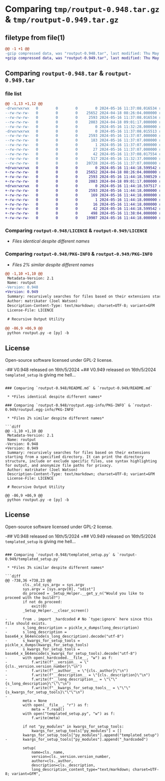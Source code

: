 # Comparing `tmp/routput-0.948.tar.gz` & `tmp/routput-0.949.tar.gz`

## filetype from file(1)

```diff
@@ -1 +1 @@
-gzip compressed data, was "routput-0.948.tar", last modified: Thu May 16 11:37:08 2024, max compression
+gzip compressed data, was "routput-0.949.tar", last modified: Thu May 16 11:44:18 2024, max compression
```

## Comparing `routput-0.948.tar` & `routput-0.949.tar`

### file list

```diff
@@ -1,13 +1,12 @@
-drwxrwxrwx   0        0        0        0 2024-05-16 11:37:08.016534 routput-0.948/
--rw-rw-rw-   0        0        0    25652 2024-04-18 08:26:04.000000 routput-0.948/LICENCE
--rw-rw-rw-   0        0        0     2593 2024-05-16 11:37:08.016534 routput-0.948/PKG-INFO
--rw-rw-rw-   0        0        0     2083 2024-04-18 09:01:17.000000 routput-0.948/README.md
--rw-rw-rw-   0        0        0        0 2024-05-16 11:32:28.000000 routput-0.948/_hardcoded.py
-drwxrwxrwx   0        0        0        0 2024-05-16 11:37:08.015513 routput-0.948/routput.egg-info/
--rw-rw-rw-   0        0        0     2593 2024-05-16 11:37:07.000000 routput-0.948/routput.egg-info/PKG-INFO
--rw-rw-rw-   0        0        0      183 2024-05-16 11:37:07.000000 routput-0.948/routput.egg-info/SOURCES.txt
--rw-rw-rw-   0        0        0        1 2024-05-16 11:37:07.000000 routput-0.948/routput.egg-info/dependency_links.txt
--rw-rw-rw-   0        0        0       27 2024-05-16 11:37:07.000000 routput-0.948/routput.egg-info/top_level.txt
--rw-rw-rw-   0        0        0       42 2024-05-16 11:37:08.017554 routput-0.948/setup.cfg
--rw-rw-rw-   0        0        0      517 2024-05-16 11:32:37.000000 routput-0.948/setup.py
--rw-rw-rw-   0        0        0    20728 2024-05-16 11:37:07.000000 routput-0.948/templated_setup.py
+drwxrwxrwx   0        0        0        0 2024-05-16 11:44:18.599542 routput-0.949/
+-rw-rw-rw-   0        0        0    25652 2024-04-18 08:26:04.000000 routput-0.949/LICENCE
+-rw-rw-rw-   0        0        0     2593 2024-05-16 11:44:18.598529 routput-0.949/PKG-INFO
+-rw-rw-rw-   0        0        0     2083 2024-04-18 09:01:17.000000 routput-0.949/README.md
+drwxrwxrwx   0        0        0        0 2024-05-16 11:44:18.597517 routput-0.949/routput.egg-info/
+-rw-rw-rw-   0        0        0     2593 2024-05-16 11:44:18.000000 routput-0.949/routput.egg-info/PKG-INFO
+-rw-rw-rw-   0        0        0      169 2024-05-16 11:44:18.000000 routput-0.949/routput.egg-info/SOURCES.txt
+-rw-rw-rw-   0        0        0        1 2024-05-16 11:44:18.000000 routput-0.949/routput.egg-info/dependency_links.txt
+-rw-rw-rw-   0        0        0       16 2024-05-16 11:44:18.000000 routput-0.949/routput.egg-info/top_level.txt
+-rw-rw-rw-   0        0        0       42 2024-05-16 11:44:18.599542 routput-0.949/setup.cfg
+-rw-rw-rw-   0        0        0      498 2024-05-16 11:38:04.000000 routput-0.949/setup.py
+-rw-rw-rw-   0        0        0    19907 2024-05-16 11:44:18.000000 routput-0.949/templated_setup.py
```

### Comparing `routput-0.948/LICENCE` & `routput-0.949/LICENCE`

 * *Files identical despite different names*

### Comparing `routput-0.948/PKG-INFO` & `routput-0.949/PKG-INFO`

 * *Files 2% similar despite different names*

```diff
@@ -1,10 +1,10 @@
 Metadata-Version: 2.1
 Name: routput
-Version: 0.948
+Version: 0.949
 Summary: recursively searches for files based on their extensions starting from a specified directory. It can print the directory structure, include or exclude specific files, use syntax highlighting for output, and anonymize file paths for privacy.
 Author: matrikater (Joel Watson)
 Description-Content-Type: text/markdown; charset=UTF-8; variant=GFM
 License-File: LICENCE
 
 # Recursive Output Utility
 
@@ -86,9 +86,9 @@
 python routput.py -e [py] -b
 ```
 
 ## License
 
 Open-source software licensed under GPL-2 license.
 
-## V0.948 released on 16th/5/2024
+## V0.949 released on 16th/5/2024
 `templated_setup` is giving me hell...
```

### Comparing `routput-0.948/README.md` & `routput-0.949/README.md`

 * *Files identical despite different names*

### Comparing `routput-0.948/routput.egg-info/PKG-INFO` & `routput-0.949/routput.egg-info/PKG-INFO`

 * *Files 2% similar despite different names*

```diff
@@ -1,10 +1,10 @@
 Metadata-Version: 2.1
 Name: routput
-Version: 0.948
+Version: 0.949
 Summary: recursively searches for files based on their extensions starting from a specified directory. It can print the directory structure, include or exclude specific files, use syntax highlighting for output, and anonymize file paths for privacy.
 Author: matrikater (Joel Watson)
 Description-Content-Type: text/markdown; charset=UTF-8; variant=GFM
 License-File: LICENCE
 
 # Recursive Output Utility
 
@@ -86,9 +86,9 @@
 python routput.py -e [py] -b
 ```
 
 ## License
 
 Open-source software licensed under GPL-2 license.
 
-## V0.948 released on 16th/5/2024
+## V0.949 released on 16th/5/2024
 `templated_setup` is giving me hell...
```

### Comparing `routput-0.948/templated_setup.py` & `routput-0.949/templated_setup.py`

 * *Files 3% similar despite different names*

```diff
@@ -738,36 +738,23 @@
 		cls._old_sys_argv = sys.argv
 		sys.argv = [sys.argv[0], "sdist"]
 		do_proceed = _Setup_Helper.__get_y_n("Would you like to proceed with the build?")
 		if not do_proceed:
 			exit(0)
 		_Setup_Helper.__clear_screen()
 
-		from . import _hardcoded # No `type:ignore` here since this file should exists.
-		s_long_description = pickle_x_dumps(long_description)
-		s_long_description = base64_x_b64encode(s_long_description).decode("utf-8")
-		s_kwargs_for_setup_tools = pickle_x_dumps(kwargs_for_setup_tools)
-		s_kwargs_for_setup_tools = base64_x_b64encode(s_kwargs_for_setup_tools).decode("utf-8")
-		with open(_hardcoded.__file__, "w") as f:
-			f.write(f"__version__ = \"{cls._version.version_number}\"\n")
-			f.write(f"__author__ = \"{cls._author}\"\n")
-			f.write(f"__description__ = \"{cls._description}\"\n")
-			f.write(f"__long_description__ = \"\"\"{s_long_description}\"\"\"\n")
-			f.write(f"__kwargs_for_setup_tools__ = \"\"\"{s_kwargs_for_setup_tools}\"\"\"\n")
-
 		meta = None
 		with open(__file__, "r") as f:
 			meta = f.read()
 		with open("templated_setup.py", "w") as f:
 			f.write(meta)
 
 		if not "py_modules" in kwargs_for_setup_tools:
 			kwargs_for_setup_tools["py_modules"] = []
 		kwargs_for_setup_tools["py_modules"].append("templated_setup")
-		kwargs_for_setup_tools["py_modules"].append("_hardcoded")
 
 		setup(
 			name=cls._name,
 			version=cls._version.version_number,
 			author=cls._author,
 			description=cls._description,
 			long_description_content_type="text/markdown; charset=UTF-8; variant=GFM",
```


